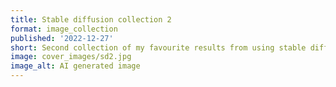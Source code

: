 ```yaml
---
title: Stable diffusion collection 2
format: image_collection
published: '2022-12-27'
short: Second collection of my favourite results from using stable diffusion.
image: cover_images/sd2.jpg
image_alt: AI generated image
---
```


<script lang="ts">
  import ImageGallery from '$lib/components/ImageGallery.svelte';
	import type ImageData from '$lib/types/ImageData';

  import img1 from '$lib/post_images/sd_2/1.jpg';
  import img2 from '$lib/post_images/sd_2/2.jpg';
  import img3 from '$lib/post_images/sd_2/3.jpg';
  import img4 from '$lib/post_images/sd_2/4.jpg';
  import img5 from '$lib/post_images/sd_2/5.jpg';

  const images: ImageData[] =
    [
      {src: img1, alt: "AI generated image of alien abduction circuitboard hieroglyph."},
      {src: img2, alt: "AI generated image of alien abduction circuitboard hieroglyph."},
      {src: img3, alt: "AI generated image of alien abduction circuitboard hieroglyph."},
      {src: img4, alt: "AI generated image of alien abduction circuitboard hieroglyph."},
      {src: img5, alt: "AI generated image of alien abduction circuitboard hieroglyph."}
    ];
</script>

<ImageGallery images="{images}" />
